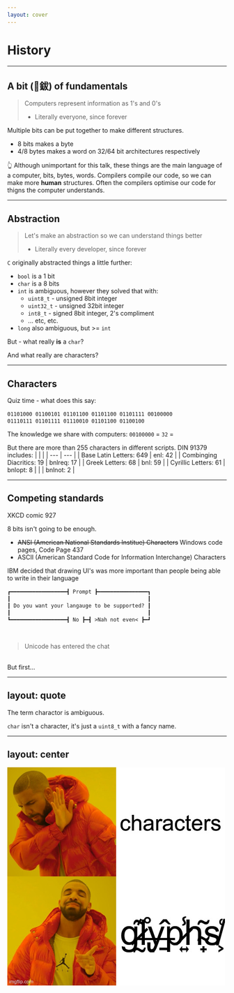 ```yaml
---
layout: cover
---
```


# History

---

## A bit (🥁鈸) of fundamentals

> Computers represent information as 1's and 0's
> - Literally everyone, since forever

Multiple bits can be put together to make different structures.

- 8 bits makes a byte
- 4/8 bytes makes a word on 32/64 bit architectures respectively

👆 Although unimportant for this talk, these things are the main language of a computer, bits, bytes, words. Compilers compile our code, so we can make more __human__ structures. Often the compilers optimise our code for thigns the computer understands.

---

## Abstraction

> Let's make an abstraction so we can understand things better
> - Literally every developer, since forever

`C` originally abstracted things a little further:

- `bool` is a 1 bit
- `char` is a 8 bits
- `int` is ambiguous, however they solved that with:
  - `uint8_t` - unsigned 8bit integer
  - `uint32_t` - unsigned 32bit integer
  - `int8_t` - signed 8bit integer, 2's compliment
  - ... etc, etc.
- `long` also ambiguous, but >= `int`

But - what really __is__ a `char`?

And what really are characters?

---

## Characters

Quiz time - what does this say:

```
01101000 01100101 01101100 01101100 01101111 00100000
01110111 01101111 01110010 01101100 01100100
```

The knowledge we share with computers: `00100000` = `32` = ` `

But there are more than 255 characters in different scripts. DIN 91379 includes:
| | |
| --- | --- |
| Base Latin Letters: 649 | enl: 42 |
| Combinging Diacritics: 19 | bnlreq: 17 |
| Greek Letters: 68 | bnl: 59 |
| Cyrillic Letters: 61 | bnlopt: 8 |
| | bnlnot: 2 |

<!--
When I think of a "character" I think of "Something a human can read". This text is made up of characters because we understand what each of the letters mean. We share that knowledge.

DIN 91379: https://github.com/String-Latin/DIN-91379-Characters-and-Sequences
-->

---

## Competing standards

XKCD comic 927

8 bits isn't going to be enough.

- ~~ANSI (American National Standards Institue) Characters~~ Windows code pages, Code Page 437
- ASCII (American Standard Code for Information Interchange) Characters

IBM decided that drawing UI's was more important than people being able to write in their language 

```
┏━━━━━━━━━━━━━━━━━━┫ Prompt ┣━━━━━━━━━━━━━━━━┓
┃                                            ┃ 
┃ Do you want your langauge to be supported? ┃
┃                                            ┃ 
┗━━━━━━━━━━━━━━━━━━┫ No ┣━┫ >Nah not even< ┣━┛
```

<br />

> Unicode has entered the chat

<br />
But first...

<!--
ANSI Characters aren't actually a thing. When people use this term, they are refering to the windows code pages.

Quiz: How many bits is an ascii character?
-->

---
layout: quote
---

The term charactor is ambiguous.

`char` isn't a character, it's just a `uint8_t` with a fancy name.

---
layout: center
---

<img src="/no_chars_yes_glyphs.jpg" alt="Drake no: characters. Drake yes: glyphs" />
